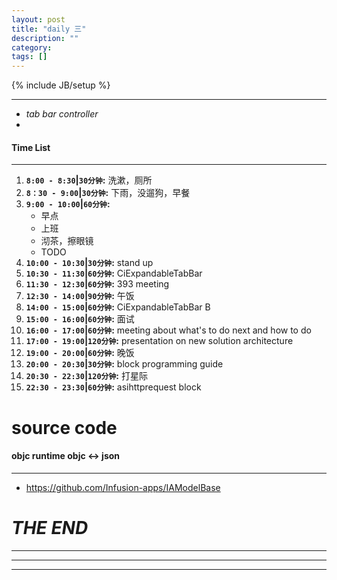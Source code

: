```yaml
---
layout: post
title: "daily 三"
description: ""
category: 
tags: []
---
```

{% include JB/setup %}
***
* *tab bar controller*
* 

#### Time List
***
1. **`8:00 - 8:30`|`30分钟`:** 洗漱，厕所
2. **`8：30 - 9:00`|`30分钟`:** 下雨，没遛狗，早餐
3. **`9:00 - 10:00`|`60分钟`:** 
	* 早点
	* 上班
	* 沏茶，擦眼镜
	* TODO
5. **`10:00 - 10:30`|`30分钟`:** stand up
6. **`10:30 - 11:30`|`60分钟`:** CiExpandableTabBar
7. **`11:30 - 12:30`|`60分钟`:** 393 meeting
8. **`12:30 - 14:00`|`90分钟`:** 午饭
9. **`14:00 - 15:00`|`60分钟`:** CiExpandableTabBar B
10. **`15:00 - 16:00`|`60分钟`:** 面试
11. **`16:00 - 17:00`|`60分钟`:** meeting about what's to do next and how to do
12. **`17:00 - 19:00`|`120分钟`:** presentation on new solution architecture
13. **`19:00 - 20:00`|`60分钟`:** 晚饭
14. **`20:00 - 20:30`|`30分钟`:** block programming guide
15. **`20:30 - 22:30`|`120分钟`:** 打星际
16. **`22:30 - 23:30`|`60分钟`:** asihttprequest block

# source code
#### objc runtime objc <-> json
***
* https://github.com/Infusion-apps/IAModelBase

# *THE END*
***
***
***